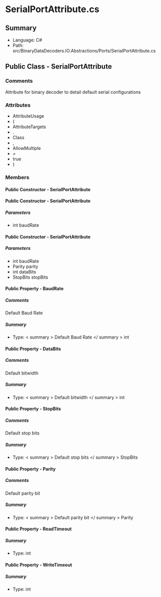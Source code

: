 ﻿# SerialPortAttribute.cs

## Summary

* Language: C#
* Path: src/BinaryDataDecoders.IO.Abstractions/Ports/SerialPortAttribute.cs

## Public Class - SerialPortAttribute

### Comments

 <summary>
 Attribute for binary decoder to detail default serial configurations
 </summary>

### Attributes

 - AttributeUsage
 - (
 - AttributeTargets
 - .
 - Class
 - ,
 - AllowMultiple
 - =
 - true
 - )

### Members

#### Public Constructor - SerialPortAttribute


#### Public Constructor - SerialPortAttribute

#####  Parameters

 - int baudRate 

#### Public Constructor - SerialPortAttribute

#####  Parameters

 - int baudRate 
 - Parity parity 
 - int dataBits 
 - StopBits stopBits 

#### Public Property - BaudRate

##### Comments

 <summary>
 Default Baud Rate
 </summary>

##### Summary

 * Type:   < summary > 
  Default Baud Rate 
   </ summary > 
  int 

#### Public Property - DataBits

##### Comments

 <summary>
 Default bitwidth
 </summary>

##### Summary

 * Type:   < summary > 
  Default bitwidth 
   </ summary > 
  int 

#### Public Property - StopBits

##### Comments

 <summary>
 Default stop bits
 </summary>

##### Summary

 * Type:   < summary > 
  Default stop bits 
   </ summary > 
  StopBits 

#### Public Property - Parity

##### Comments

 <summary>
 Default parity bit
 </summary>

##### Summary

 * Type:   < summary > 
  Default parity bit 
   </ summary > 
  Parity 

#### Public Property - ReadTimeout

##### Summary

 * Type: int 

#### Public Property - WriteTimeout

##### Summary

 * Type: int 


